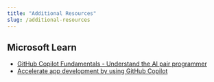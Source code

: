```yaml
---
title: "Additional Resources"
slug: /additional-resources
---
```


## Microsoft Learn

- [GitHub Copilot Fundamentals - Understand the AI pair programmer](https://learn.microsoft.com/en-au/training/paths/copilot/)
- [Accelerate app development by using GitHub Copilot](https://learn.microsoft.com/en-us/training/paths/accelerate-app-development-using-github-copilot/)
